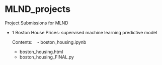 # MLND_projects
Project Submissions for MLND  

* 1 Boston House Prices: supervised machine learning predictive model
    
    Contents:
    - boston_housing.ipynb
    - boston_housing.html
    - boston_housing_FINAL.py

